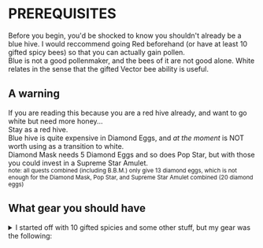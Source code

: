 PREREQUISITES
=====
Before you begin, you'd be shocked to know you shouldn't already be a blue hive. I would reccommend going Red beforehand (or have at least 10 gifted spicy bees) so that you can actually gain pollen.<br>
Blue is not a good pollenmaker, and the bees of it are not good alone. White relates in the sense that the gifted Vector bee ability is useful.

A warning
-----
If you are reading this because you are a red hive already, and want to go white but need more honey...<br>
Stay as a red hive.<br>
Blue hive is quite expensive in Diamond Eggs, and *at the moment* is NOT worth using as a transition to white.<br>
Diamond Mask needs 5 Diamond Eggs and so does Pop Star, but with those you could invest in a Supreme Star Amulet.<br>
<sub>note: all quests combined (including B.B.M.) only give 13 diamond eggs, which is not enough for the Diamond Mask, Pop Star, and Supreme Star Amulet combined (20 diamond eggs)</sub>

What gear you should have
-----
<details>
<summary> I started off with 10 gifted spicies and some other stuff, but my gear was the following: </summary>
* Petal wand<br>
* Petal belt<br>
* Coconut canister<br>
* Bubble mask (can be replaced with honey)<br>
* 10 Gifted Spicy bees<br>
* 20-ish tadpole bees<br>
  * If you are high on honey, use a full gifted spicy bee hive.<br>
</details>
